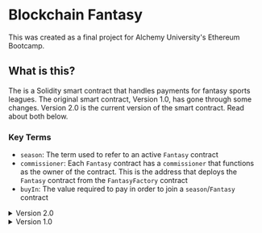 # Blockchain Fantasy
This was created as a final project for Alchemy University's Ethereum Bootcamp.

## What is this?
The is a Solidity smart contract that handles payments for fantasy sports leagues. The original smart contract, Version 1.0, has gone through some changes. Version 2.0 is the current version of the smart contract. Read about both below.

### Key Terms
- `season`: The term used to refer to an active `Fantasy` contract
- `commissioner`: Each `Fantasy` contract has a `commissioner` that functions as the owner of the contract. This is the address that deploys the `Fantasy` contract from the `FantasyFactory` contract
- `buyIn`: The value required to pay in order to join a `season`/`Fantasy` contract   

<details>

<summary> Version 2.0 </summary>

## Version 2.0
The contract has been upgraded to utilize the factory pattern.

### How does it work?
Originally, all of the state was managed by one contract. A user would create a league and invite league members.  The smart contract would be responsible for handling payments for the created fantasy league.  A single contract kept track of every league that was created along with all of the funds for each league.
Version 2.0 Implements a factory pattern.  Users initially interact with a factory contract which keeps track of all the contracts that are deployed. The factory pattern allows for each league to exist within its own contract.  All the funds are no longer tied to a single contract but with each individual contract deployed by the factory.

### The smart contracts
#### `FantasyFactory.sol`
This is the factory contract that users will initially interact with.  The purpose of the contract is to create a new smart contract. This is handled through the `createFantasyContract()` function:
```solidity
function createFantasyContract(uint256 _buyIn) external {
        if (_buyIn <= 0) {
            revert Fantasy_Factory__InvalidBuyInAmount();
        }

        uint256 currentId = s_seasonCounter;

        Fantasy newFantasyContract = new Fantasy(
            payable(msg.sender),
            currentId,
            _buyIn,
            address(this)
        );

        Season storage season = s_fantasyContracts[msg.sender][currentId];
        season.fantasyContract = address(newFantasyContract);
        season.buyIn = _buyIn;

        s_seasonCounter++;

        emit FantasyContractCreation(
            address(newFantasyContract),
            msg.sender,
            currentId
        );
    }
```
- `createFantasyContract()` takes one argument, a `uint256`.  This argument sets the buy in for the league that is going to be created.
- The league id is set by the `s_seasonCounter` state variable found in the `FantasyFactory` contract.  The `s_seasonCounter` will be incremented by this function.
- The contract creates a new `Fantasy` contract passing to it 4 arguments: 
	- `msg.sender`: The address of the user calling the function 
	- `currentId`: The current value of `s_seasonCounter` to set the season id
	- `_buyIn`: The buy in amount that members will have to pay to join the league
	- `address(this)`: The contract address to the factory contract. This is done to make it easier for the `Fantasy` contract to call a function on the `FantasyFactory` contract
- The function updates the mapping which tracks all the `Fantasy` contracts that have been deployed associating the contract with the user that deployed the contract. The id of the contract is also used for tracking so a user can deploy multiple contracts

When a season is "completed", it is removed from the `s_fantasyContracts` mapping.  This is done through the `removeFantasyContract` function:
```solidity
function removeFantasyContract(address _owner, uint256 _seasonId) external {
    if (
        msg.sender != s_fantasyContracts[_owner][_seasonId].fantasyContract
    ) {
        revert Fantasy_Factory__MustCallFromContract();
    }
    delete s_fantasyContracts[_owner][_seasonId];

    emit ContractRemoved(msg.sender, _seasonId, _owner);
}
```  
- The function takes two arguments, an address `_owner`, and a uint256 `_seasonId`. 
    - These two arguments will be used to retrieve the `Fantasy` contract from `s_fantasyContracts`.  
- This function is called from the `Fantasy` contract when the commissioner calls the `completeSeason` function.  
    - That means that the `msg.sender` of this function must be the actual `Fantasy` contract.  
    - This ensures that account addresses cannot call the function.  
    - Only the commissioner of the calling `Fantasy` contract will be able to successfully initiate this function.

The factory contract has some getter functions to help retrieve data.
- `getFantasyContract` returns the address of a deployed `Fantasy` contract based on season id. While this function doesn't have an explicit `onlyOwner` modifier, the address of the caller will be used to access the `s_fantasyContracts` mapping. Technically, this is a function meant to be called by commissioners to retrieve their contracts.
- `getBuyIn` returns the buy in amount for a deployed `Fantasy` contract. Like the previous function, it uses the season id and the address of the function caller to access the `s_fantasyContracts` mapping. 
-`getSeasonCounter` is a function anyone can call to see the value of the `s_seasonCounter` variable which is responsible for settings season ids.

One of the main changes in this new contract is the `Season` struct. 
    - In Version 1, the `Season` struct contained all of the information related to a season created by a commissioner.  This information included the `commissioner`, `id`, `players`, and more.  
        - It was necessary for the `Season` struct to be this dense because of the lack of a factory pattern. 
        - In version 1, there was only a single contract, so all of the necessary information was stored in the `Season` struct. 
    - In Version 2.0, the `Season` struct does not bear as much responsibility. It is only found in the `FantasyFactory` contract. 
        - It only contains the address of the deployed `Fantasy` contract along with the `buyIn`
        - The `Season` struct is contained within a mapping which is accessed with the ``commissioner`` address and `seasonId`

#### `Fantasy.sol`
The factory pattern's benefit is highlighted by the `Fantasy.sol` contract.  A user that wants to create a `Fantasy` contract will first interact with the `FantasyFactory.sol` contract. Interaction with `FantasyFactory` will lead to the creation of a `Fantasy` contract.  This `Fantasy` contract will hold all of the state specfic to a single season.  The user that deployed the `Fantasy` contract will become the commissioner of the contract. This is a major improvement from `Version 1.0` due to the fact that `Version 1.0` handle every season created in one main contract.  The dynamic of having a single `Fantasy` contract is a security improvement considering funds are now tied to various individual contracts rather than being accumulated in one single contract.

##### State Variables
The `Fantasy` contract has important **state variables**:
```solidity
    bool private s_seasonComplete;
    uint256 private immutable i_seasonId;
    address private immutable i_commissioner;
    uint256 private immutable i_buyIn;
    address private immutable i_factory;
    uint256 private s_prizePool;
    mapping(address => Player) players;
```
- `s_seasonComplete` is a boolean used to handle deletion of the smart contract from the `FantasyFactory` mapping. It can only be true once everyone has received their winnings.
- `i_seasonId` is an immutable uint256, and it is set when the contract is created. The value is sent from the `FantasyFactory` contract. This value allows a user to deploy multiple contracts as it is a key in the `s_fantasyContracts` found in `FantasyFactory`
- `i_commissioner` is and immutable address, and it is set when the contract is created. The value is sent from the `FantasyFactory` contract, and the address is the commissioner/owner of the contract.
- `i_buyIn` is an immutable uint256 that acts as a monetary gateway into the contract. Along with another check, when a user attempts to join a season, their buy in amount must match this value.
- `i_factory` is an immutable address which is sent when the contract is created. It is the address of the `FactoryContract`.
- `s_prizePool` is incremented each time a user buys in to the league. It is used to track funds making distribution easier.
- `players` is a mapping that maps a user's address with a `Player` struct. The `Player` struct contains important information about each user.
```solidity
 struct Player {
    bool whitelisted;
    bool buyInPaid;
    uint winnings;
}
```
- `whitelisted` is a boolean that is set to true when a commissioner enables a user to join the league. In `Version 1.0`, there was a mapping called `whitelist` which served the purpose of storing addresses that were allowed to join the league. In `Version 2.0`, this is simplified into a boolean value. The `whitelisted` boolean ensures only the players in this league can interact with the functions of the `Fantasy` contract.
- `buyInPaid` is another boolean value that becomes true when a user successfully buys in to the league.
- `winnings` is a uint that keeps track of how much the player is allowed to withdraw. This is a value that will be adjusted by the commissioner.

##### Modifiers
`Fantasy.sol` has two important modifiers.
The `onlyWhitelisted` modifier ensures that only players invited to the league can interact with the contract.
```solidity
modifier onlyWhitelisted(address _address) {
    if (!players[_address].whitelisted) {
        revert Fantasy__AddressNotWhitelisted();
    }
    _;
}
```
The modifier takes an address as an argument. The modifier takes the address and uses it as a key in the `s_players` mapping. The function verifies that the address returns true for the `whitelisted` parameter.

The `onlyCommissioner` modifier ensures only the commissioner can call certain functions.
```solidity
modifier onlyCommissioner() {
	if (msg.sender != i_commissioner) {
		revert Fantasy__OnlyCommissionerCanPerformThisAction();
	}
	_;
}
```
The `i_commissioner` variable is assigned when the `Fantasy` contract is deployed. This variable is used to compare with `msg.sender` to ensure only the commissioner can interact with certain functions.

##### Constructor
The `constructor` for `Fantasy.sol` is integral in setting the unique parameters for each contract that is deployed by `FantasyFactory`.  
```solidity
constructor(
        address _commissioner,
        uint256 _seasonId,
        uint256 _buyIn,
        address _factory
    ) {
        i_seasonId = _seasonId;
        i_commissioner = _commissioner;
        i_buyIn = _buyIn;
        i_factory = _factory;

        s_players[_commissioner].whitelisted = true;
        emit SeasonStarted(_seasonId, _commissioner);
        emit Whitelisted(_seasonId, _commissioner);
    }
```
The constructor has 4 parameters:
- `_commissioner` is an address that dictates the ownership of the deployed `Fantasy` contract
- `_seasonId` is the unique uint256 identifier assigned to this contract which is based on the season counter in `FantasyFactory.sol`
- `_buyIn` is the amount that whitelisted members must pay to join the league
- `_iFactory` is the contract address of `FantasyFactory.sol` which is used in the function to complete the season
When a new contract is created with `FantasyFactory.sol`, this constructor is provided with the necessary arguments. So launching a new contract from `FantasyFactory.sol` will assign a commissioner, provide a season id, set the buy in, and store the `FantasyFactory.sol` contract address.  Additionally, the commissioner's address will be whitelisted allowing the commissioner to buy in.

##### `addToWhiteList`
The first function important to the `Fantasy` contract is the `addToWhitelist` function:
```solidity
function addToWhitelist(address _address) external onlyCommissioner {
    if (s_players[_address].whitelisted) {
        revert Fantasy__AddressAlreadyWhitelisted();
    }
    s_players[_address].whitelisted = true;
    emit Whitelisted(i_seasonId, _address);
}
```
- This function can only be called by the `commissioner`
- The function has one parameter, an address
    - The address that the commissioner will input through the frontend will be the address of the user that is to be whitelisted
- If the address is already whitelisted, this function will rever
- The address is added to the `s_players` mapping, setting the `whitelisted` boolean found in the `Player` struct to true
- The whitelisted address now has access to certain functions in the `Fantasy` contract
    - The whitelisted address will only have access to the specific contract associated with the `commissioner`

##### `buyIn`
The `buyIn` function allows whitelisted addresses to pay the buy in fee for the league
```
function buyIn(uint _buyIn) external payable onlyWhitelisted(msg.sender) {
        Player storage player = s_players[msg.sender];
        if (_buyIn != i_buyIn || _buyIn <= 0) {
            revert Fantasy__IncorrectBuyInAmount();
        }
        if (player.buyInPaid) {
            revert Fantasy__PlayerAlreadyPaid();
        }

        player.buyInPaid = true;
        s_prizePool += _buyIn;
        
        emit PlayerBuyIn(msg.sender, _buyIn);
    }
```
- The function has one argument `_buyIn`: the buy in amount 
- This function can only be called by whitelisted addresses
- If the buy in amount used as an argument does not match with the `i_buyIn` variable or if the buy in is 0, this function will revert
- The the address calling this function has already paid the buy in, this function will revert
- When this function is called successfully: 
	- The `buyInPaid` boolean in the `Player` struct associated with the address calling this function will be set to true
	- `s_prizepool` will be incremented with the `_buyIn` amount

##### `addWinnings`
The `addWinnings` function allows the commissioner to distribute funds to players in the league.  This can be done at any point in during the duration of the contract.  
```
    function addWinnings(
        address _player,
        uint _winnings
    ) external onlyCommissioner {
        Player storage player = s_players[_player];

        if (!player.whitelisted) {
            revert Fantasy__PlayerNotInLeague();
        }
        if (!player.buyInPaid) {
            revert Fantasy__PlayerDidNotPayBuyIn();
        }
        if (_winnings > s_prizePool) {
            revert Fantasy__ExceedsPrizePool();
        }

        player.winnings += _winnings;
        s_prizePool -= _winnings;

        emit AddedWinning(_player, _winnings);
    }
```
- The function takes two arguments and address and a uint
	- Funds will be added to the `_player` address
	- `_winnings` is the amount to be added
- If the commissioner attempts to add winnings to an address that isn't whitelisted, the function will revert.
- If a player is whitelisted, but the buy in has yet to be paid, the commissioner cannot add winnings for the player.
- If the amount being added is greater than the current prizepool, the function will revert
- When this function is called successfully:
	- The `Player` struct winning key is incremented. 
	- The `prizePool` is decremented by the same amount

##### `withdrawWinnings`
As the commissioner distributes the prizepool to the players, a player is free to withdraw their funds as they choose.  This is handled by the `withdrawWinnings` function:
```
 function withdrawWinnings() external payable onlyWhitelisted(msg.sender) {
	Player storage player = s_players[msg.sender];
	uint256 winnings = player.winnings;

	if (winnings <= 0) {
		revert Fantasy__NoWinningsToWithdraw();
	}
	
	player.winnings = 0;

	(bool success, ) = msg.sender.call{value: winnings}("");
	if (!success) {
		revert Fantasy__FailedToSendWinnings();
	}

	emit PlayerWithdraw(msg.sender, winnings);
}
```
- The function does not take any arguments
- The function is payable, so it can transfer ether
- The function has the `onlyWhitelisted` modifier attached to it.
	- While the modifier isn't absolutely necessary as there are further checks, it still ensures only players in this specific league can successfully call this function
- If a player attempts to call this function while there are no winnings associated with the player, this function will revert
	- This check is made using `msg.sender` and checking the `s_players` mapping
	- Because `msg.sender` must be located in the `s_players` mapping, there should be no worries of malicious addresses making calls 
	- A player attempting to act maliciously will only be able to withdraw funds associated with their address
- When this function is successfully called, the player winnings will be set to 0 to ensure multiple calls cannot be made
- This function will transfer the winning value in ether to `msg.sender`

</details>

<details>
<summary> Version 1.0 </summary>

## Verson 1.0
This was the original smart contract. It has been updated to 2.0.
### How does it work?
Anyone can interact with this contract to deploy a season. The person interacting with the contract becomes the commissioner of the season they deployed.  The commissioner can allow other players to join their season. Everyone that's allowed to join buys in, and the smart contract holds all the funds.  The commissioner distributes the funds to the players and the players can withdraw at any point.  

### The smart contract
A ``seasons`` array keeps track of the all the seasons that have been created.
```solidity
Season[] public seasons;
```
The heart of the contract lies in the ``Season`` struct.
```solidity
struct Season {
    uint id;
    address payable commissioner;
    mapping(address => bool) whitelist;
    mapping(address => Player) players;
    uint buyIn;
    uint prizePool;
    bool distributed;
    bool complete;
}
``` 
This custom data structure keeps track off all the important details associated with a season. It contains information that includes the season id, the commissioner, a mapping of whitelisted players that are allowed to join the league, a mapping of players that have joined the league, the buy in amount, the total prize pool, whether all funds have been distributed, and whether the season has been completed.

Another key component of the contract is the ``Player`` struct.
```solidity
struct Player {
    address payable id;
    bool paid;
    uint winnings;
}
```
When a player buys in to a league, a ``Player`` struct is created . This struct contains the player's address, a variable confirming that they have paid, and a variable to track their winnings. A mapping of ``Player`` structs is contained within the ``Season`` struct.

</details>